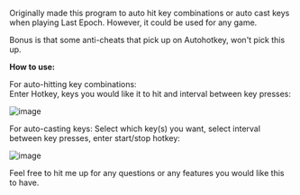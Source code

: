 Originally made this program to auto hit key combinations or auto cast keys when playing Last Epoch.  However, it could be used for any game.

Bonus is that some anti-cheats that pick up on Autohotkey, won't pick this up.

<b>How to use:</b>

For auto-hitting key combinations:  
Enter Hotkey, keys you would like it to hit and interval between key presses:

![image](https://github.com/jxfuller1/Auto-KeyCrafter/assets/123666150/a88e4b33-facf-471c-9abf-43b6a4421bee)

For auto-casting keys:
Select which key(s) you want, select interval between key presses, enter start/stop hotkey:

![image](https://github.com/jxfuller1/Auto-KeyCrafter/assets/123666150/54850088-cd00-4fc5-8c12-e5b748971473)

Feel free to hit me up for any questions or any features you would like this to have.

